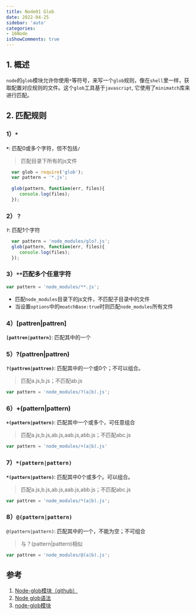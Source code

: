 ```yaml
---
title: Node01 Glob
date: 2022-04-25
sidebar: 'auto'
categories:
- 16Node
isShowComments: true
---
```


## 1. 概述

​	`node`的`glob`模块允许你使用`*`等符号，来写一个`glob`规则，像在`shell`里一样，获取配置对应规则的文件。这个`glob`工具基于`javascript`, 它使用了`minimatch`库来进行匹配。



## 2. 匹配规则

### 1）`*`

**`*`**: 匹配0或多个字符，但不包括`/`

> 匹配目录下所有的js文件

```js
  var glob = require('glob');
  var pattern = '*.js';
  
  glob(pattern, function(err, files){
     console.log(files);
  });
```

### 2）`？`

**`?`**: 匹配1个字符

```js
  var pattern = 'node_modules/glo?.js';
  glob(pattern, function(err, files){
     console.log(files);
  });
```

### 3）`**`匹配多个任意字符

```js
var pattern = 'node_modules/**.js';
```

- 匹配`node_modules`目录下的js文件，不匹配子目录中的文件
- 当设置`options`中的`moatchBase:true`时则匹配`node_modules`所有文件

### 4）[pattren|pattren]

**`[pattren|pattern]`**: 匹配其中的一个



### 5）?(pattren|pattren)

**`?(pattren|pattren)`**: 匹配其中的一个或0个；不可以组合。

> 匹配a.js,b.js；不匹配ab.js

```js
var pattern = 'node_modules/?(a|b).js';
```

### 6）+(pattern|pattern)

**`+(pattern|pattern)`**: 匹配其中一个或多个，可任意组合

>  匹配a.js,b.js,ab.js,aab.js,abb.js；不匹配abc.js

```js
var pattern = 'node_modules/+(a|b).js'
```



### 7）`*(pattern|pattern)`

**`*(pattern|pattern)`**: 匹配其中0个或多个。可以组合。

> 匹配a.js,b.js,ab.js,aab.js,abb.js；不匹配abc.js


```js
var pattren = 'node_modules/*(a|b).js';
```



### 8）`@(pattern|pattern)`

`@(pattern|pattern)`: 匹配其中的一个，不能为空；不可组合

> 与？(pattern|pattern)相似


```js
var pattren = 'node_modules/@(a|b).js';
```











## 参考

1. [Node-glob模块（github）](https://github.com/isaacs/node-glob)
1. [Node glob语法](https://juejin.cn/post/6844903906024095758#heading-10)
1. [node-glob模块](https://www.kancloud.cn/diaoyundexia/text/149921)
